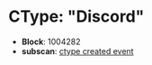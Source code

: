 # CType: "Discord"

* **Block**: 1004282
* **subscan**: [ctype created event](https://spiritnet.subscan.io/extrinsic/0x02275e37c7a16c91f9e142a14eaf06cf8b7b2161e10adac33c947b91f0f6df48?event=1004282-60)

